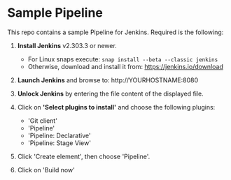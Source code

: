 Sample Pipeline
===============

This repo contains a sample Pipeline for Jenkins. Required is the following:

1. **Install Jenkins** v2.303.3 or newer.
   - For Linux snaps execute: `snap install --beta --classic jenkins`
   - Otherwise, download and install it from: https://jenkins.io/download
2. **Launch Jenkins** and browse to: http://YOURHOSTNAME:8080
3. **Unlock Jenkins** by entering the file content of the displayed file.
4. Click on **'Select plugins to install'** and choose the following plugins:
   - 'Git client'
   - 'Pipeline'
   - 'Pipeline: Declarative'
   - 'Pipeline: Stage View'

5. Click 'Create element', then choose 'Pipeline'.
6. Click on 'Build now'
